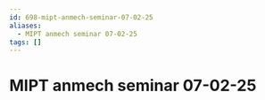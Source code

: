 ```yaml
---
id: 698-mipt-anmech-seminar-07-02-25
aliases:
  - MIPT anmech seminar 07-02-25
tags: []
---
```

# MIPT anmech seminar 07-02-25
